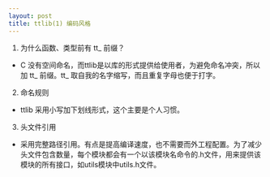 ```yaml
---
layout: post
title: ttlib(1) 编码风格
---
```


1. 为什么函数、类型前有 tt_ 前缀？
* C 没有空间命名，而ttlib是以库的形式提供给使用者，为避免命名冲突，所以加 tt_ 前缀。tt_ 取自我的名字缩写，而且重复字母也便于打字。

2. 命名规则
* ttlib 采用小写加下划线形式，这个主要是个人习惯。
  
3. 头文件引用
* 采用完整路径引用。有点是提高编译速度，也不需要而外工程配置。为了减少头文件包含数量，每个模块都会有一个以该模块名命令的.h文件，用来提供该模块的所有接口，如utils模块中utils.h文件。
